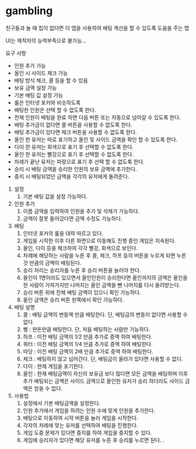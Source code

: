 # gambling

친구들과 놀 때 칩이 없다면 이 앱을 사용하여 배팅 계산을 할 수 있도록 도움을 주는 앱

UI는 제작자의 능력부족으로 불가능...

요구 사항
- 인원 추가 가능
- 올인 시 사이드 체크 가능
- 배팅 방식 체크, 콜 등을 할 수 있음
- 보유 금액 설정 가능
- 기본 배팅 값 설정 가능
- 룰은 인터넷 포커와 비슷하도록
- 배팅한 인원은 선택 할 수 없도록 한다.
- 전체 인원이 배팅을 완료 하면 다음 버튼 또는 자동으로 넘어갈 수 있도록 한다.
- 배팅 추가금이 없다면 콜 버튼을 사용할 수 없도록 한다.
- 배팅 추가금이 있다면 체크 버튼을 사용할 수 없도록 한다.
- 올인 한 유저는 따로 표기하고 올인 및 사이드 금액을 확인 할 수 있도록 한다.
- 다이 한 유저는 회색으로 표기 후 선택할 수 없도록 한다.
- 올인 한 유저는 빨강으로 표기 후 선택할 수 없도록 한다.
- 차례가 끝난 유저는 파랑으로 표기 후 선택 할 수 없도록 한다.
- 승리 시 배팅 금액을 승리한 인원의 보유 금액에 추가한다.
- 중지 시 배팅되었던 금액을 각각의 유저에게 돌려준다.

1. 설정
   1. 기본 배팅 값을 설정 가능하다.
2. 인원 추가
   1. 이름 금액을 입력하여 인원을 추가 및 삭제가 가능하다.
   2. 금액이 잘못 들어갔다면 금액 수정도 가능하다.
3. 배팅
   1. 인터넷 포커의 룰을 대략 따르고 있다.
   2. 게임을 시작한 이후 다른 화면으로 이동해도 진행 중인 게임은 지속된다.
   3. 올인, 다이 등을 체크하여 각각 빨강, 회색으로 보인다.
   4. 차례에 해당하는 사람을 누른 후 콜, 체크, 하프 등의 버튼을 누르게 되면 누른 것 만큼의 금액이 배팅된다.
   5. 승리 처리는 승리자를 누른 후 승리 버튼을 눌러야 한다.
   6. 올인이 1명이라도 있으면서 올인인원이 승리한다면 올인까지의 금액은 올인을 한 사람이 가져가지만 나머지는 올인 금액을 뺀 나머지를 다시 돌려받는다.
   7. 승리 버튼 위에 전체 배팅 금액이 있으니 확인 가능하다.
   8. 올인 금액은 승리 버튼 왼쪽에서 확인 가능하다.
4. 배팅 설명
   1. 콜 : 배팅 금액의 변동액 만큼 배팅한다. 단, 배팅금의 변동이 없다면 사용할 수 없다.
   2. 삥 : 판돈만큼 배팅한다. 단, 처음 배팅하는 사람만 가능하다.
   3. 하프 : 이전 배팅 금액의 1/2 만큼 추가로 증액 하여 배팅한다.
   4. 쿼터 : 이전 배팅 금액의 1/4 만큼 추가로 증액 하여 배팅한다.
   5. 따당 : 이전 배팅 금액의 2배 만큼 추가로 증액 하여 배팅한다.
   6. 체크 : 배팅하지 않고 넘어간다. 단, 배팅금이 올라가 있다면 사용할 수 없다.
   7. 다이 : 현재 게임을 포기한다.
   8. 올인 : 현재 배팅금액이 자신의 보유금 보다 많다면 모든 금액을 배팅하며 이후 추가 배팅되는 금액은 사이드 금액으로 올인한 유저가 승리 하더라도 사이드 금액은 얻을 수 없다.
5. 사용법
   1. 설정에서 기본 배팅금액을 설정한다.
   2. 인원 추가에서 게임을 하려는 인원 수에 맞게 인원을 추가한다.
   3. 배팅으로 이동하여 시작 버튼을 눌러 게임을 시작한다.
   4. 각자의 차례에 맞는 유저를 선택하여 배팅을 진행한다.
   5. 게임 도중 문제가 있다면 중지를 하여 게임을 중지할 수 있다.
   6. 게임에 승리자가 있다면 해당 유저를 누른 후 승리를 누르면 된다.
.
